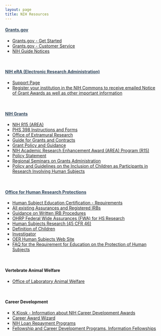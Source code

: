 ```yaml
---
layout: page
title: NIH Resources
---
```


<style>
  h4 a {
    color: rgb(52, 73, 94);
    text-decoration: underline;
  }
</style>

#### [Grants.gov](http://grants.gov/)

- [Grants.gov - Get Started](http://grants.gov/GetStarted)
- [Grants.gov - Customer Service](http://www.grants.gov/help/help.jsp)
- [NIH Guide Notices](http://grants1.nih.gov/grants/guide/index.html)

<br>

#### [NIH eRA (Electronic Research Administration)](http://era.nih.gov/)

- [Support Page](http://era.nih.gov/commons/index.cfm)
- [Register your institution in the NIH Commons to receive emailed Notice of Grant Awards as well as other important information](https://public.era.nih.gov/commons/public/login.do?TYPE=33554433&REALMOID=06-1edb031f-46c7-44b3-b803-60b537de74d2&GUID=&SMAUTHREASON=0&METHOD=GET&SMAGENTNAME=-SM-938PYmoLVb4VrDeXo04LZUDVDvc%2b3899ByInEAjuSUvWNIGfB2zRpWiCivYGCogG&TARGET=-SM-http%3a%2f%2fpublic%2eera%2enih%2egov%2fcommons)

<br>

#### [NIH Grants](http://grants1.nih.gov/grants/oer.htm)

- [NIH R15 (AREA)](http://grants.nih.gov/grants/funding/area.htm)
- [PHS 398 Instructions and Forms](http://grants.nih.gov/grants/funding/phs398/phs398.html)
- [Office of Extramural Research](http://grants.nih.gov/grants/oer.htm)
- [Guide for Grants and Contracts](http://grants.nih.gov/grants/guide/index.html)
- [Grant Policy and Guidance](http://grants.nih.gov/grants/policy/policy.htm)
- [NIH Academic Research Enhancement Award (AREA) Program (R15)](http://grants.nih.gov/grants/funding/area.htm)
- [Policy Statement](http://grants.nih.gov/grants/policy/nihgps_2003/index.htm)
- [Regional Seminars on Grants Administration](http://grants1.nih.gov/grants/seminars.htm)
- [Policy and Guidelines on the Inclusion of Children as Participants in Research Involving Human Subjects](http://grants1.nih.gov/grants/guide/notice-files/not98-024.html)

<br>

#### [Office for Human Research Protections](http://www.hhs.gov/ohrp/)

- [Human Subject Education Certification - Requirements](http://grants.nih.gov/grants/policy/hs_educ_faq.htm)
- [All existing Assurances and Registered IRBs](http://www.hhs.gov/ohrp/assurances/)
- [Guidance on Written IRB Procedures](http://www.hhs.gov/ohrp/humansubjects/guidance/irb71102.pdf)
- [OHRP Federal Wide Assurances (FWA) for HS Research](http://www.hhs.gov/ohrp/assurances/assurances/filasurt.html)
- [Human Subjects Research (45 CFR 46)](http://www.hhs.gov/ohrp/humansubjects/guidance/)
- [Definition of Children](http://answers.hhs.gov/ohrp/questions/7192)
- [Investigator](http://answers.hhs.gov/ohrp/questions/7214)
- [OER Human Subjects Web Site](http://grants.nih.gov/grants/policy/hs/index.htm)
- [FAQ for the Requirement for Education on the Protection of Human Subjects](http://grants.nih.gov/grants/policy/hs_educ_faq.htm)

<br>

#### Vertebrate Animal Welfare

- [Office of Laboratory Animal Welfare](http://grants.nih.gov/grants/olaw/olaw.htm)

<br>

#### Career Development

- [K Kiosk - Information about NIH Career Development Awards](http://grants.nih.gov/training/careerdevelopmentawards.htm)
- [Career Award Wizard](http://grants.nih.gov/training/kwizard/index.htm)
- [NIH Loan Repayment Programs](http://www.lrp.nih.gov/)
- [Fellowship and Career Development Programs, Information Fellowships](http://www.training.nih.gov/careers/careercenter/fellow.html)
